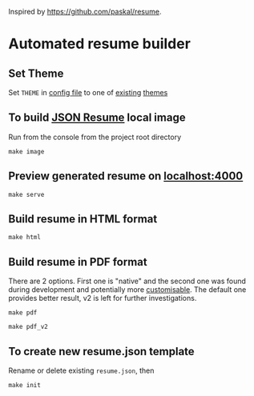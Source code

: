 Inspired by https://github.com/paskal/resume.

# Automated resume builder

## Set Theme

Set `THEME` in [config file](docker/.env) to one
of [existing](https://jsonresume.org/themes/) [themes](https://www.npmjs.com/search?ranking=maintenance&q=jsonresume-theme)

## To build [JSON Resume](https://jsonresume.org) local image

Run from the console from the project root directory

```shell
make image
```

## Preview generated resume on [localhost:4000](http://localhost:4000)

```shell
make serve
```

## Build resume in HTML format

```shell
make html
```

## Build resume in PDF format

There are 2 options. First one is "native" and the second one was found during development and potentially more
[customisable](https://gotenberg.dev/docs/modules/chromium).
The default one provides better result, v2 is left for further investigations.

```shell
make pdf
```

```shell
make pdf_v2
```

## To create new resume.json template

Rename or delete existing `resume.json`, then

```shell
make init
```
